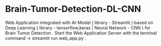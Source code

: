 # Brain-Tumor-Detection-DL-CNN
Web Application integrated with AI-Model ( library - Streamlit ) based on Deep Learning ( library - tensorflow,keras | Neural Network - CNN )  for Brain Tumor Detection . Start the Web Application Server with the terminal command -> streamlit run web_app.py .
